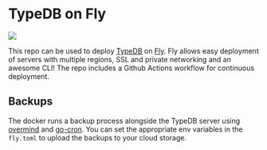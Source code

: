 # TypeDB on Fly 

<img src="https://avatars.githubusercontent.com/u/22525303?s=200&v=4" />

This repo can be used to deploy [TypeDB] on [Fly]. 
Fly allows easy deployment of servers with multiple regions, SSL and private networking and an awesome CLI!
The repo includes a Github Actions workflow for continuous deployment.

## Backups
The docker runs a backup process alongside the TypeDB server using [overmind](https://github.com/darthSim/overmind) and [go-cron](https://github.com/odise/go-cron).
You can set the appropriate env variables in the `fly.toml` to upload the backups to your cloud storage.


[TypeDB]: https://www.vaticle.com/
[Fly]: https://fly.io

